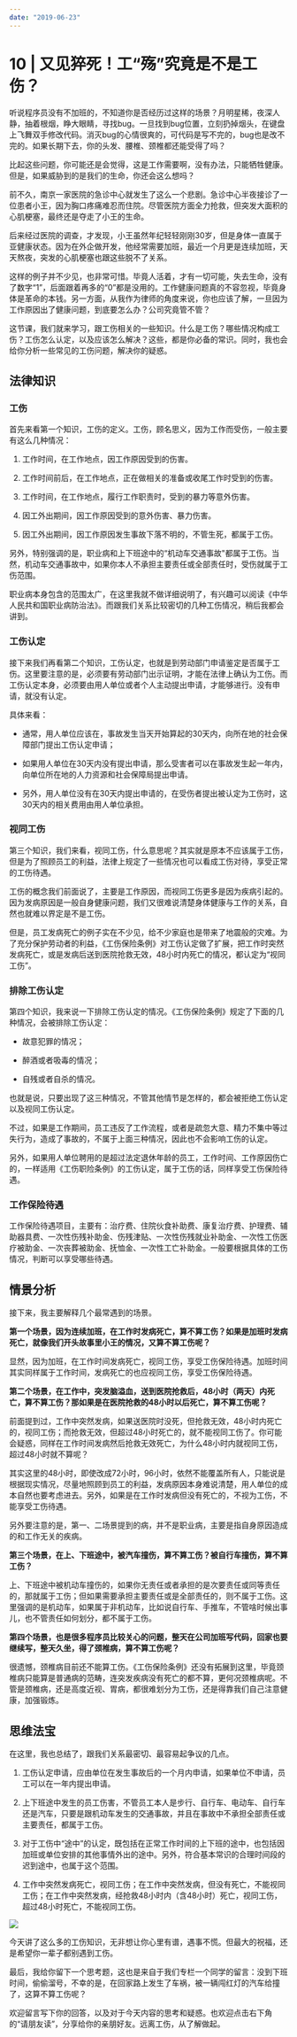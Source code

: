 ```yaml
---
date: "2019-06-23"
---  
```

      
# 10 | 又见猝死！工“殇”究竟是不是工伤？
听说程序员没有不加班的，不知道你是否经历过这样的场景？月明星稀，夜深人静，抽着根烟，睁大眼睛，寻找bug。一旦找到bug位置，立刻扔掉烟头，在键盘上飞舞双手修改代码。消灭bug的心情很爽的，可代码是写不完的，bug也是改不完的。如果长期下去，你的头发、腰椎、颈椎都还能受得了吗？

比起这些问题，你可能还是会觉得，这是工作需要啊，没有办法，只能牺牲健康。但是，如果威胁到的是我们的生命，你还会这么想吗？

前不久，南京一家医院的急诊中心就发生了这么一个悲剧。急诊中心半夜接诊了一位患者小王，因为胸口疼痛难忍而住院。尽管医院方面全力抢救，但突发大面积的心肌梗塞，最终还是夺走了小王的生命。

后来经过医院的调查，才发现，小王虽然年纪轻轻刚刚30岁，但是身体一直属于亚健康状态。因为在外企做开发，他经常需要加班，最近一个月更是连续加班，天天熬夜，突发的心肌梗塞也跟这些脱不了关系。

这样的例子并不少见，也非常可惜。毕竟人活着，才有一切可能，失去生命，没有了数字“1”，后面跟着再多的“0”都是没用的。工作健康问题真的不容忽视，毕竟身体是革命的本钱。另一方面，从我作为律师的角度来说，你也应该了解，一旦因为工作原因出了健康问题，到底要怎么办？公司究竟管不管？

<!-- [[[read_end]]] -->

这节课，我们就来学习，跟工伤相关的一些知识。什么是工伤？哪些情况构成工伤？工伤怎么认定，以及应该怎么解决？这些，都是你必备的常识。同时，我也会给你分析一些常见的工伤问题，解决你的疑惑。

## 法律知识

### 工伤

首先来看第一个知识，工伤的定义。工伤，顾名思义，因为工作而受伤，一般主要有这么几种情况：

1.  工作时间，在工作地点，因工作原因受到的伤害。

2.  工作时间前后，在工作地点，正在做相关的准备或收尾工作时受到的伤害。

3.  工作时间，在工作地点，履行工作职责时，受到的暴力等意外伤害。

4.  因工外出期间，因工作原因受到的意外伤害、暴力伤害。

5.  因工外出期间，因工作原因发生事故下落不明的，不管生死，都属于工伤。

另外，特别强调的是，职业病和上下班途中的“机动车交通事故"都属于工伤。当然，机动车交通事故中，如果你本人不承担主要责任或全部责任时，受伤就属于工伤范围。

职业病本身包含的范围太广，在这里我就不做详细说明了，有兴趣可以阅读《中华人民共和国职业病防治法》。而跟我们关系比较密切的几种工伤情况，稍后我都会讲到。

### 工伤认定

接下来我们再看第二个知识，工伤认定，也就是到劳动部门申请鉴定是否属于工伤。这里要注意的是，必须要有劳动部门出示证明，才能在法律上确认为工伤。而工伤认定本身，必须要由用人单位或者个人主动提出申请，才能够进行。没有申请，就没有认定。

具体来看：

* 通常，用人单位应该在，事故发生当天开始算起的30天内，向所在地的社会保障部门提出工伤认定申请；

* 如果用人单位在30天内没有提出申请，那么受害者可以在事故发生起一年内，向单位所在地的人力资源和社会保障局提出申请。

* 另外，用人单位没有在30天内提出申请的，在受伤者提出被认定为工伤时，这30天内的相关费用由用人单位承担。

### 视同工伤

第三个知识，我们来看，视同工伤，什么意思呢？其实就是原本不应该属于工伤，但是为了照顾员工的利益，法律上规定了一些情况也可以看成工伤对待，享受正常的工伤待遇。

工伤的概念我们前面说了，主要是工作原因，而视同工伤更多是因为疾病引起的。因为发病原因是一般自身健康问题，我们又很难说清楚身体健康与工作的关系，自然也就难以界定是不是工伤。

但是，员工发病死亡的例子实在不少见，给不少家庭也是带来了地震般的灾难。为了充分保护劳动者的利益，《工伤保险条例》对工伤认定做了扩展，把工作时突然发病死亡，或是发病后送到医院抢救无效，48小时内死亡的情况，都认定为“视同工伤”。

### 排除工伤认定

第四个知识，我来说一下排除工伤认定的情况。《工伤保险条例》规定了下面的几种情况，会被排除工伤认定：

* 故意犯罪的情况；

* 醉酒或者吸毒的情况；

* 自残或者自杀的情况。

也就是说，只要出现了这三种情况，不管其他情节是怎样的，都会被拒绝工伤认定以及视同工伤认定。

不过，如果是工作期间，员工违反了工作流程，或者是疏忽大意、精力不集中等过失行为，造成了事故的，不属于上面三种情况，因此也不会影响工伤的认定。

另外，如果用人单位聘用的是超过法定退休年龄的员工，工作时间、工作原因伤亡的，一样适用《工伤职险条例》的工伤认定，属于工伤的话，同样享受工伤保险待遇。

### 工作保险待遇

工作保险待遇项目，主要有：治疗费、住院伙食补助费、康复治疗费、护理费、辅助器具费、一次性伤残补助金、伤残津贴、一次性伤残就业补助金、一次性工伤医疗被助金、一次丧葬被助金、抚恤金、一次性工亡补助金。一般要根据具体的工伤情况，判断可以享受哪些待遇。

## 情景分析

接下来，我主要解释几个最常遇到的场景。

**第一个场景，因为连续加班，在工作时发病死亡，算不算工伤？如果是加班时发病死亡，就像我们开头故事里小王的情况，又算不算工伤呢？**

显然，因为加班，在工作时间发病死亡，视同工伤，享受工伤保险待遇。加班时间其实同样属于工作时间，发病死亡的也应视同工伤，享受工伤保险待遇。

**第二个场景，在工作中，突发脑溢血，送到医院抢救后，48小时（两天）内死亡，算不算工伤？那如果是在医院抢救的48小时以后死亡，算不算工伤呢？**

前面提到过，工作中突然发病，如果送医院时没死，但抢救无效，48小时内死亡的，视同工伤；而抢救无效，但超过48小时死亡的，就不能视同工伤了。你可能会疑惑，同样在工作时间发病然后抢救无效死亡，为什么48小时内就视同工伤，超过48小时就不算呢？

其实这里的48小时，即使改成72小时，96小时，依然不能覆盖所有人，只能说是根据现实情况，尽量地照顾到员工的利益，发病原因本身难说清楚，用人单位的成本自然也要考虑进去。另外，如果是在工作时发病但没有死亡的，不视为工伤，不能享受工伤待遇。

另外要注意的是，第一、二场景提到的病，并不是职业病，主要是指自身原因造成的和工作无关的疾病。

**第三个场景，在上、下班途中，被汽车撞伤，算不算工伤？被自行车撞伤，算不算工伤？**

上、下班途中被机动车撞伤的，如果你无责任或者承担的是次要责任或同等责任的，那就属于工伤；但如果需要承担主要责任或是全部责任的，则不属于工伤。这里强调的是机动车，如果属于非机动车，比如说自行车、手推车，不管啥时候出事儿，也不管责任如何划分，都不属于工伤。

**第四个场景，也是很多程序员比较关心的问题，整天在公司加班写代码，回家也要继续写，整天久坐，得了颈椎病，算不算工伤呢？**

很遗憾，颈椎病目前还不能算工伤。《工伤保险条例》还没有拓展到这里，毕竟颈椎病只能算是普通病的范畴，连突发疾病没有死亡的都不算，更何况颈椎病呢。不管是颈椎病，还是高度近视、胃病，都很难划分为工伤，还是得靠我们自己注意健康，加强锻炼。

## 思维法宝

在这里，我也总结了，跟我们关系最密切、最容易起争议的几点。

1.  工伤认定申请，应由单位在发生事故后的一个月内申请，如果单位不申请，员工可以在一年内提出申请。

2.  上下班途中发生的员工伤害，不管员工本人是步行、自行车、电动车、自行车还是汽车，只要是跟机动车发生的交通事故，并且在事故中不承担全部责任或主要责任，都属于工伤。

3.  对于工伤中“途中”的认定，既包括在正常工作时间的上下班的途中，也包括因加班或单位安排的其他事情外出的途中。另外，符合基本常识的合理时间段的迟到途中，也属于这个范围。

4.  工作中突然发病死亡，视同工伤；在工作中突然发病，但没有死亡，不能视同工伤；在工作中突然发病，经抢救48小时内（含48小时）死亡，视同工伤，超过48小时死亡，不能视同工伤。

![](/images/白话法律42讲/03.职场篇/resourceimagee319e38b8d5c670aa3b405807a3ade83c219.jpg)

今天讲了这么多的工伤知识，无非想让你心里有谱，遇事不慌。但最大的祝福，还是希望你一辈子都别遇到工伤。

最后，我给你留下一个思考题，这也是来自于我们专栏一个同学的留言：没到下班时间，偷偷溜号，不幸的是，在回家路上发生了车祸，被一辆闯红灯的汽车给撞了，这算不算工伤呢？

欢迎留言写下你的回答，以及对于今天内容的思考和疑惑。也欢迎点击右下角的“请朋友读”，分享给你的亲朋好友。远离工伤，从了解做起。
